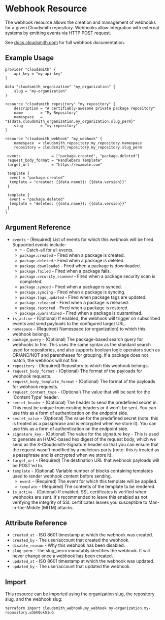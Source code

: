 # Webhook Resource

The webhook resource allows the creation and management of webhooks for a given Cloudsmith repository. Webhooks allow integration with external systems by emitting events via HTTP POST request.

See [docs.cloudsmith.com](https://docs.cloudsmith.com/logs-and-observability/webhooks) for full webhook documentation.

## Example Usage

```hcl
provider "cloudsmith" {
    api_key = "my-api-key"
}

data "cloudsmith_organization" "my_organization" {
    slug = "my-organization"
}

resource "cloudsmith_repository" "my_repository" {
    description = "A certifiably-awesome private package repository"
    name        = "My Repository"
    namespace   = "${data.cloudsmith_organization.my_organization.slug_perm}"
    slug        = "my-repository"
}

resource "cloudsmith_webhook" "my_webhook" {
    namespace  = cloudsmith_repository.my_repository.namespace
    repository = cloudsmith_repository.my_repository.slug_perm

 events              = ["package.created", "package.deleted"]
 request_body_format = "Handlebars Template"
 target_url          = "https://example.com"

 template {
  event = "package.created"
  template = "created: {{data.name}}: {{data.version}}"
 }

 template {
  event = "package.deleted"
  template = "deleted: {{data.name}}: {{data.version}}"
 }
}
```

## Argument Reference

* `events` - (Required) List of events for which this webhook will be fired. Supported events include:
	+ `*` - Catch-all for all events.
	+ `package.created` - Fired when a package is created.
	+ `package.deleted` - Fired when a package is deleted.
	+ `package.downloaded` - Fired when a package is downloaded.
	+ `package.failed` - Fired when a package fails.
	+ `package.security_scanned` - Fired when a package security scan is completed.
	+ `package.synced` - Fired when a package is synced.
	+ `package.syncing` - Fired when a package is syncing.
	+ `package.tags_updated` - Fired when package tags are updated.
	+ `package.released` - Fired when a package is released.
	+ `package.restored` - Fired when a package is restored.
	+ `package.quarantined` - Fired when a package is quarantined.
* `is_active` - (Optional) If enabled, the webhook will trigger on subscribed events and send payloads to the configured target URL.
* `namespace` - (Required) Namespace (or organization) to which this webhook belongs.
* `package_query` - (Optional) The package-based search query for webhooks to fire. This uses the same syntax as the standard search used for repositories, and also supports boolean logic operators such as OR/AND/NOT and parentheses for grouping. If a package does not match, the webhook will not fire.
* `repository` - (Required) Repository to which this webhook belongs.
* `request_body_format` - (Optional) The format of the payloads for webhook requests.
* `request_body_template_format` - (Optional) The format of the payloads for webhook requests.
* `request_content_type` - (Optional) The value that will be sent for the 'Content Type' header.
* `secret_header` - (Optional) The header to send the predefined secret in. This must be unique from existing headers or it won't be sent. You can use this as a form of authentication on the endpoint side.
* `secret_value` - (Optional) The value for the predefined secret (note: this is treated as a passphrase and is encrypted when we store it). You can use this as a form of authentication on the endpoint side.
* `signature_key` - (Optional) The value for the signature key - This is used to generate an HMAC-based hex digest of the request body, which we send as the X-Cloudsmith-Signature header so that you can ensure that the request wasn't modified by a malicious party (note: this is treated as a passphrase and is encrypted when we store it).
* `target_url` - (Required) The destination URL that webhook payloads will be POST'ed to.
* `template` - (Optional) Variable number of blocks containing templates used to render webhook content before sending.
  * `event` - (Required) The event for which this template will be applied.
  * `template` - (Required) The contents of the template to be rendered.
* `is_active` - (Optional) If enabled, SSL certificates is verified when webhooks are sent. It's recommended to leave this enabled as not verifying the integrity of SSL certificates leaves you susceptible to Man-in-the-Middle (MITM) attacks.

## Attribute Reference

* `created_at` - ISO 8601 timestamp at which the webhook was created.
* `created_by` - The user/account that created the webhook.
* `disable_reason` - Why this webhook has been disabled.
* `slug_perm` - The slug_perm immutably identifies the webhook. It will never change once a webhook has been created.
* `updated_at` - ISO 8601 timestamp at which the webhook was updated.
* `updated_by` - The user/account that updated the webhook.

## Import

This resource can be imported using the organization slug, the repository slug, and the webhook slug:

```shell
terraform import cloudsmith_webhook.my_webhook my-organization.my-repository.w3bh0okS1uG
```
